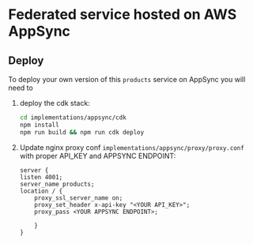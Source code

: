 # Federated service hosted on AWS AppSync

## Deploy

To deploy your own version of this `products` service on AppSync you will need to 

1. deploy the cdk stack:
    ```sh
    cd implementations/appsync/cdk
    npm install
    npm run build && npm run cdk deploy
    ```
1. Update nginx proxy conf `implementations/appsync/proxy/proxy.conf` with proper API_KEY and APPSYNC ENDPOINT:
    ```nginx
    server { 
    listen 4001;
    server_name products;
    location / {
        proxy_ssl_server_name on;
        proxy_set_header x-api-key "<YOUR API_KEY>";
        proxy_pass <YOUR APPSYNC ENDPOINT>;

        }
    }
    ```